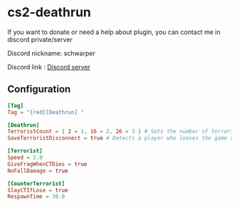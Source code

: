 
# cs2-deathrun

If you want to donate or need a help about plugin, you can contact me in discord private/server

Discord nickname: schwarper

Discord link : [Discord server](https://discord.gg/4zQfUzjk36)

## Configuration
```toml
[Tag]
Tag = "{red}[Deathrun] "

[Deathrun]
TerroristCount = { 2 = 1, 16 = 2, 26 = 3 } # Sets the number of terrorists.
SaveTerroristDisconnect = true # Detects a player who leaves the game as a terrorist. Makes him a terrorist when he enters the game.

[Terrorist]
Speed = 2.0
GiveFragWhenCTDies = true
NoFallDamage = true

[CounterTerrorist]
SlayCTIfLose = true
RespawnTime = 30.0
```
